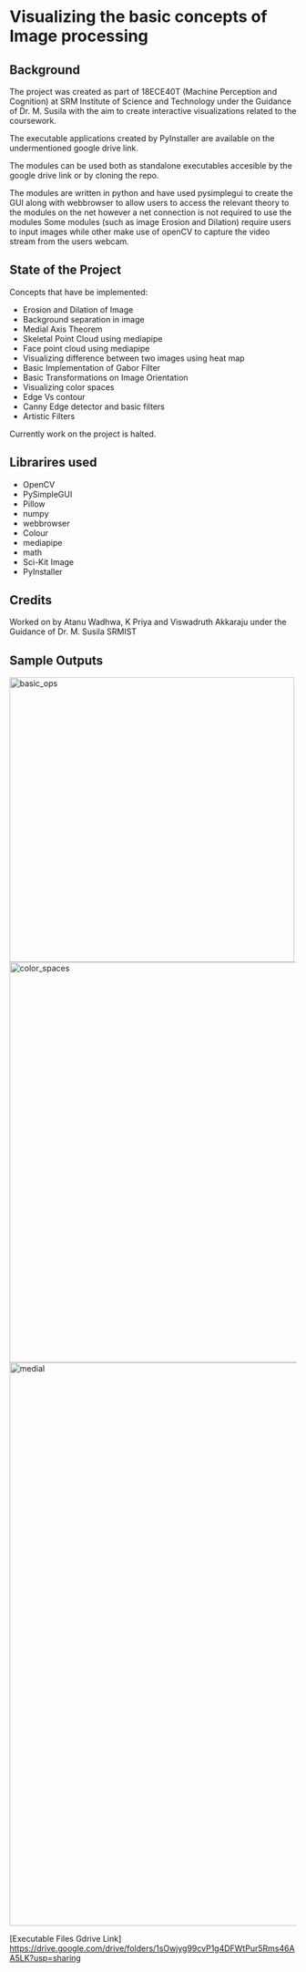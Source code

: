 # Visualizing the basic concepts of Image processing

## Background

The project was created as part of 18ECE40T (Machine Perception and Cognition) at SRM Institute of Science and Technology under the Guidance of Dr. M. Susila with the aim to create interactive visualizations related to the coursework.

The executable applications created by PyInstaller are available on the undermentioned google drive link.

The modules can be used both as standalone executables accesible by the google drive link or by cloning the repo.

The modules are written in python and have used pysimplegui to create the GUI along with webbrowser to allow users to access the relevant theory to the modules on the net however a net connection is not required to use the modules
Some modules (such as image Erosion and Dilation) require users to input images while other make use of openCV to capture the video stream from the users webcam. 

## State of the Project

Concepts that have be implemented:

  * Erosion and Dilation of Image
  * Background separation in image
  * Medial Axis Theorem 
  * Skeletal Point Cloud using mediapipe
  * Face point cloud using mediapipe
  * Visualizing difference between two images using heat map
  * Basic Implementation of Gabor Filter
  * Basic Transformations on Image Orientation
  * Visualizing color spaces
  * Edge Vs contour
  * Canny Edge detector and basic filters
  * Artistic Filters 

Currently work on the project is halted.

## Librarires used
  * OpenCV
  * PySimpleGUI
  * Pillow
  * numpy
  * webbrowser
  * Colour
  * mediapipe
  * math
  * Sci-Kit Image
  * PyInstaller

## Credits 
Worked on by Atanu Wadhwa, K Priya and Viswadruth Akkaraju under the Guidance of Dr. M. Susila SRMIST

## Sample Outputs
<img width="500" alt="basic_ops" src="https://github.com/ICB-TO/Image-Processing-simulation-modules/assets/55246001/1f9d3844-281e-4fdd-9db5-d0a474808800">

<img width="703" alt="color_spaces" src="https://github.com/ICB-TO/Image-Processing-simulation-modules/assets/55246001/4430d244-5201-4c10-b67e-ee34e1004943">

<img width="989" alt="medial" src="https://github.com/ICB-TO/Image-Processing-simulation-modules/assets/55246001/bd7a7bc1-7525-4bfe-84eb-baf52a629ac8">

[Executable Files Gdrive Link] https://drive.google.com/drive/folders/1sOwjyg99cvP1g4DFWtPur5Rms46AA5LK?usp=sharing
